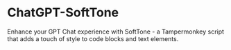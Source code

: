 # ChatGPT-SoftTone
Enhance your GPT Chat experience with SoftTone - a Tampermonkey script that adds a touch of style to code blocks and text elements.
